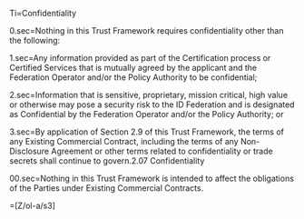 Ti=Confidentiality

0.sec=Nothing in this Trust Framework requires confidentiality other than the following:

1.sec=Any information provided as part of the Certification process or Certified Services that is mutually agreed by the applicant and the Federation Operator and/or the Policy Authority to be confidential;

2.sec=Information that is sensitive, proprietary, mission critical, high value or otherwise may pose a  security risk to the ID Federation and is designated as Confidential by the Federation Operator and/or the Policy Authority; or

3.sec=By application of Section 2.9 of this Trust Framework, the terms of any Existing Commercial Contract, including the terms of any Non-Disclosure Agreement or other terms related to confidentiality or trade secrets shall continue to govern.2.07 Confidentiality

00.sec=Nothing in this Trust Framework is intended to affect the obligations of the Parties under Existing Commercial Contracts.

=[Z/ol-a/s3]
